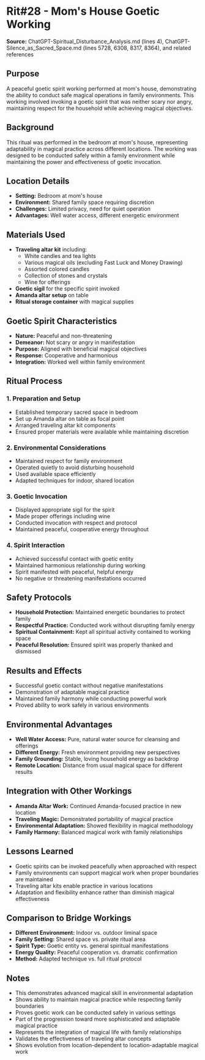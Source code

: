 # Rit#28 - Mom's House Goetic Working

**Source:** ChatGPT-Spiritual_Disturbance_Analysis.md (lines 4), ChatGPT-Silence_as_Sacred_Space.md (lines 5728, 6308, 8317, 8364), and related references

## Purpose
A peaceful goetic spirit working performed at mom's house, demonstrating the ability to conduct safe magical operations in family environments. This working involved invoking a goetic spirit that was neither scary nor angry, maintaining respect for the household while achieving magical objectives.

## Background
This ritual was performed in the bedroom at mom's house, representing adaptability in magical practice across different locations. The working was designed to be conducted safely within a family environment while maintaining the power and effectiveness of goetic invocation.

## Location Details
- **Setting:** Bedroom at mom's house
- **Environment:** Shared family space requiring discretion
- **Challenges:** Limited privacy, need for quiet operation
- **Advantages:** Well water access, different energetic environment

## Materials Used
- **Traveling altar kit** including:
  - White candles and tea lights
  - Various magical oils (excluding Fast Luck and Money Drawing)
  - Assorted colored candles
  - Collection of stones and crystals
  - Wine for offerings
- **Goetic sigil** for the specific spirit invoked
- **Amanda altar setup** on table
- **Ritual storage container** with magical supplies

## Goetic Spirit Characteristics
- **Nature:** Peaceful and non-threatening
- **Demeanor:** Not scary or angry in manifestation
- **Purpose:** Aligned with beneficial magical objectives
- **Response:** Cooperative and harmonious
- **Integration:** Worked well within family environment

## Ritual Process

### 1. Preparation and Setup
- Established temporary sacred space in bedroom
- Set up Amanda altar on table as focal point
- Arranged traveling altar kit components
- Ensured proper materials were available while maintaining discretion

### 2. Environmental Considerations
- Maintained respect for family environment
- Operated quietly to avoid disturbing household
- Used available space efficiently
- Adapted techniques for indoor, shared location

### 3. Goetic Invocation
- Displayed appropriate sigil for the spirit
- Made proper offerings including wine
- Conducted invocation with respect and protocol
- Maintained peaceful, cooperative energy throughout

### 4. Spirit Interaction
- Achieved successful contact with goetic entity
- Maintained harmonious relationship during working
- Spirit manifested with peaceful, helpful energy
- No negative or threatening manifestations occurred

## Safety Protocols
- **Household Protection:** Maintained energetic boundaries to protect family
- **Respectful Practice:** Conducted work without disrupting family energy
- **Spiritual Containment:** Kept all spiritual activity contained to working space
- **Peaceful Resolution:** Ensured spirit was properly thanked and dismissed

## Results and Effects
- Successful goetic contact without negative manifestations
- Demonstration of adaptable magical practice
- Maintained family harmony while conducting powerful work
- Proved ability to work safely in various environments

## Environmental Advantages
- **Well Water Access:** Pure, natural water source for cleansing and offerings
- **Different Energy:** Fresh environment providing new perspectives
- **Family Grounding:** Stable, loving household energy as backdrop
- **Remote Location:** Distance from usual magical space for different results

## Integration with Other Workings
- **Amanda Altar Work:** Continued Amanda-focused practice in new location
- **Traveling Magic:** Demonstrated portability of magical practice
- **Environmental Adaptation:** Showed flexibility in magical methodology
- **Family Harmony:** Balanced magical work with family relationships

## Lessons Learned
- Goetic spirits can be invoked peacefully when approached with respect
- Family environments can support magical work when proper boundaries are maintained
- Traveling altar kits enable practice in various locations
- Adaptation and flexibility enhance rather than diminish magical effectiveness

## Comparison to Bridge Workings
- **Different Environment:** Indoor vs. outdoor liminal space
- **Family Setting:** Shared space vs. private ritual area
- **Spirit Type:** Goetic entity vs. general spiritual manifestations
- **Energy Quality:** Peaceful cooperation vs. dramatic confirmation
- **Method:** Adapted technique vs. full ritual protocol

## Notes
- This demonstrates advanced magical skill in environmental adaptation
- Shows ability to maintain magical practice while respecting family boundaries
- Proves goetic work can be conducted safely in various settings
- Part of the progression toward more sophisticated and adaptable magical practice
- Represents the integration of magical life with family relationships
- Validates the effectiveness of traveling altar concepts
- Shows evolution from location-dependent to location-adaptable magical work